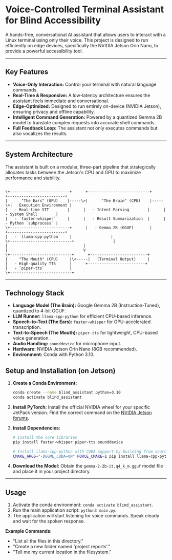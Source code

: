 
# Voice-Controlled Terminal Assistant for Blind Accessibility

A hands-free, conversational AI assistant that allows users to interact with a Linux terminal using only their voice. This project is designed to run efficiently on edge devices, specifically the NVIDIA Jetson Orin Nano, to provide a powerful accessibility tool.



---

## Key Features

* **Voice-Only Interaction:** Control your terminal with natural language commands.
* **Real-Time & Responsive:** A low-latency architecture ensures the assistant feels immediate and conversational.
* **Edge-Optimized:** Designed to run entirely on-device (NVIDIA Jetson), ensuring privacy and offline capability.
* **Intelligent Command Generation:** Powered by a quantized Gemma 2B model to translate complex requests into accurate shell commands.
* **Full Feedback Loop:** The assistant not only executes commands but also vocalizes the results.

---

## System Architecture

The assistant is built on a modular, three-part pipeline that strategically allocates tasks between the Jetson's CPU and GPU to maximize performance and stability.

```

\+--------------------------+      +---------------------------+      +-------------------------+
|      "The Ears" (GPU)    |-----\>|      "The Brain" (CPU)    |-----\>|   Execution Environment |
|   - Real-time STT        |      |   - Intent Parsing        |      |   - System Shell        |
|   - `faster-whisper`     |      |   - Result Summarization  |      |   - Python `subprocess` |
\+--------------------------+      |   - Gemma 2B (GGUF)       |      +-------------------------+
|   - `llama-cpp-python`    |                 |
\+---------------------------+                 |
|                                 |
|                                 V
\+---------------------------+      +-------------------------+
|     "The Mouth" (CPU)     |\<-----|   (Terminal Output)     |
|   - High-quality TTS      |      +-------------------------+
|   - `piper-tts`           |
\+---------------------------+

````

---

## Technology Stack

* **Language Model (The Brain):** Google Gemma 2B (Instruction-Tuned), quantized to 4-bit GGUF.
* **LLM Runner:** `llama-cpp-python` for efficient CPU-based inference.
* **Speech-to-Text (The Ears):** `faster-whisper` for GPU-accelerated transcription.
* **Text-to-Speech (The Mouth):** `piper-tts` for lightweight, CPU-based voice generation.
* **Audio Handling:** `sounddevice` for microphone input.
* **Hardware:** NVIDIA Jetson Orin Nano (8GB recommended).
* **Environment:** Conda with Python 3.10.


## Setup and Installation (on Jetson)

1.  **Create a Conda Environment:**
    ```bash
    conda create --name blind_assistant python=3.10
    conda activate blind_assistant
    ```

2.  **Install PyTorch:**
    Install the official NVIDIA wheel for your specific JetPack version. Find the correct command on the [NVIDIA Jetson forums](https://forums.developer.nvidia.com/t/pytorch-for-jetson/72048).

3.  **Install Dependencies:**
    ```bash
    # Install the core libraries
    pip install faster-whisper piper-tts sounddevice

    # Install llama-cpp-python with CUDA support by building from source
    CMAKE_ARGS="-DGGML_CUDA=ON" FORCE_CMAKE=1 pip install llama-cpp-python --no-cache-dir
    ```

4.  **Download the Model:**
    Obtain the `gemma-2-2b-it.q4_k_m.gguf` model file and place it in your project directory.

---

## Usage

1.  Activate the conda environment: `conda activate blind_assistant`.
2.  Run the main application script: `python3 main.py`.
3.  The application will start listening for voice commands. Speak clearly and wait for the spoken response.

**Example Commands:**
* "List all the files in this directory."
* "Create a new folder named 'project reports'."
* "Tell me my current location in the filesystem."
````
